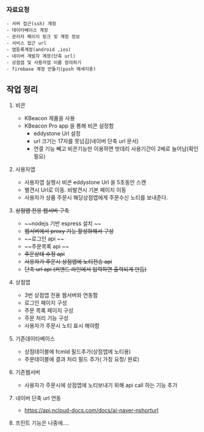 ### 자료요청

    - 서버 접근(ssh) 계정
    - 데이타베이스 계정
    - 관리자 페이지 링크 및 계정 정보
    - 서비스 접근 url  
    - 앱등록계정(android ,ios)
    - 네이버 걔발자 계정(단축 url)
    - 상점앱 및 사용자앱 이름 정의하기
    - firebase 계정 만둘기(push 메세지용)

## 작업 정리

1. 비콘
    - KBeacon 제품을 사용
    - KBeacon Pro app 을 통해 비콘 설정함
        - eddystone Url 설정
        - url 크기는 17자를 못넘김(네이버 단축 url 문서)
        - 연결 기능 빼고 비콘기능만 이용하면 밧데리 사용기간이 2배로 늘어남(확인필요)
2. 사용자앱
    - 사용자앱 실행시 비콘 eddystone Url 을 5초동안 스캔
    - 별견시 Url로 이동. 비발견시 기본 페이지 이동
    - 사용자가 상품 주문시 해당상점앱에게 주문수신 노티를 보내준다.

3. ~~상점앱 전용 웹서버 구축~~
    - ~~nodejs 기반 espress 설치 ~~
    - ~~웹서버에서 proxy 기능 활성화해서 구성~~
    - ~~로그인 api ~~
    - ~~주문목록 api  ~~
    - ~~주문상태 수정 api~~
    - ~~사용자가 주문시 상점앱에 노티전송 api~~
    - ~~단축 url api (커맨드 라인에서 입력하면 출력되게 만듬)~~
    
4. 상점앱
    - 3번 상점앱 전용 웹서버와 연동함
    - 로그인 페이지 구성
    - 주문 목록 페이지 구성
    - 주문 처리 기능 구성
    - 사용자가 주문시 노티 표시 해야함 


5. 기존데이타베이스
    - 상점테이블에 fcmId 필드추가(상점앱에 노티용)
    - 주문테이블에 결과 처리 필드 추가( 가칭 요청/ 완료)

6. 기존웹서버 
    - 사용자가 주문시에 상점앱에 노티보내기 위해 api call 하는 기능 추가 

7. 네이버 단축 url 연동
    - https://api.ncloud-docs.com/docs/ai-naver-nshorturl 
    
9. 프린트 기능은 나중에....
